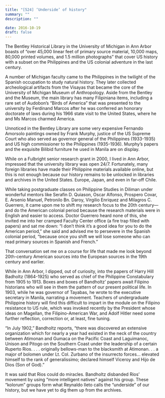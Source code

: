 ```yaml
---
title: "[524] ‘Underside’ of history"
summary: ""
description: ""

date: 2016-10-19
draft: false
---
```



The Bentley Historical Library in the University of Michigan in Ann Arbor boasts of “over 45,000 linear feet of primary source material, 10,000 maps, 80,000 printed volumes, and 1.5 million photographs” that cover US history with a subset on the Philippines and the US colonial adventure in the last century.

A number of Michigan faculty came to the Philippines in the twilight of the Spanish occupation to study natural history. They later collected archeological artifacts from the Visayas that became the core of the University of Michigan Museum of Anthropology. Aside from the Bentley and the Museum, the main library has many Filipiniana items, including a rare set of Audobon’s “Birds of America” that was presented to the university by Ferdinand Marcos after he was conferred an honorary doctorate of laws during his 1966 state visit to the United States, where he and Ms Marcos charmed America.

Unnoticed in the Bentley Library are some very expensive Fernando Amorsolo paintings owned by Frank Murphy, justice of the US Supreme Court who also served as governor general of the Philippines (1933-1935) and US high commissioner to the Philippines (1935-1936). Murphy’s papers and the exquisite Bilibid furniture he used in Manila are on display.

While on a Fulbright senior research grant in 2000, I lived in Ann Arbor, impressed that the university library was open 24/7. Fortunately, many foreign libraries have made their Philippine materials available online, but this is not enough because our history remains to be unlocked in libraries and archives in the United States. Europe, Japan, and even in far-off Chile.

While taking postgraduate classes on Philippine Studies in Diliman under wonderful mentors like Serafin D. Quiason, Oscar Alfonso, Prospero Covar, E. Arsenio Manuel, Petronilo Bn. Daroy, Virgilio Enriquez and Milagros C. Guerrero, it came upon me to shift my research focus to the 20th century—and do the American colonial period because the research materials were in English and easier to access. Doctor Guerrero heard none of this, she invited me into her cramped Faculty Center office (a fire trap filled with papers) and sat me down: “I don’t think it’s a good idea for you to do the American period,” she said and advised me to persevere in the Spanish colonial period, “because once you shift we will lose someone who can read primary sources in Spanish and French.”

That conversation set me on a course for life that made me look beyond 20th-century American sources into the European sources in the 19th century and earlier.

While in Ann Arbor, I dipped, out of curiosity, into the papers of Harry Hill Badholtz (1864-1925) who served as chief of the Philippine Constabulary from 1905 to 1913. Boxes and boxes of Bandholtz’ papers await Filipino historians who will see in them the pattern of our present political life. In 1903, while he was governor of Tayabas, he wrote to the executive secretary in Manila, narrating a movement. Teachers of undergraduate Philippine history will find this difficult to impart in the module on the Filipino resistance to US rule, which was invoked recently by the President whose ideas on Magellan, the Filipino-American War, and Adolf Hitler need some further reflection, correction or, at least, fine tuning.

“In July 1902,” Bandholtz reports, “there was discovered an extensive organization which for nearly a year had existed in the neck of the country between Atimonan and Gumaca on the Pacific Coast and Laguimanoc, Unison and Pitogo on the Southern Coast under the leadership of a certain Ruperto Rios. . . . originally bellows-man to the blacksmith at Atimonan. . . a major of bolomen under Lt. Col. Zurbano of the insurrecto forces… elevated himself to the rank of generalissimo; declared himself Viceroy and Hijo de Dios (Son of God).”

It was said that Rios could do miracles. Bandholtz disbanded Rios’ movement by using “more intelligent natives” against his group. These “kolorum” groups form what Reynaldo Ileto calls the “underside” of our history, but we have yet to dig them up from the archives.
